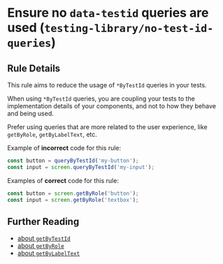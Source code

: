 # Ensure no `data-testid` queries are used (`testing-library/no-test-id-queries`)

<!-- end auto-generated rule header -->

## Rule Details

This rule aims to reduce the usage of `*ByTestId` queries in your tests.

When using `*ByTestId` queries, you are coupling your tests to the implementation details of your components, and not to how they behave and being used.

Prefer using queries that are more related to the user experience, like `getByRole`, `getByLabelText`, etc.

Example of **incorrect** code for this rule:

```js
const button = queryByTestId('my-button');
const input = screen.queryByTestId('my-input');
```

Examples of **correct** code for this rule:

```js
const button = screen.getByRole('button');
const input = screen.getByRole('textbox');
```

## Further Reading

- [about `getByTestId`](https://testing-library.com/docs/queries/bytestid)
- [about `getByRole`](https://testing-library.com/docs/queries/byrole)
- [about `getByLabelText`](https://testing-library.com/docs/queries/bylabeltext)
